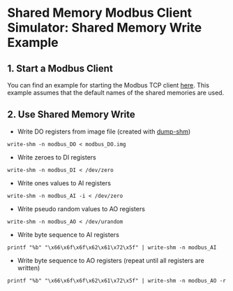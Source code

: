 # Shared Memory Modbus Client Simulator: Shared Memory Write Example

## 1. Start a Modbus Client
You can find an example for starting the Modbus TCP client [here](tcp_client.md).
This example assumes that the default names of the shared memories are used.

## 2. Use Shared Memory Write

- Write DO registers from image file (created with [dump-shm](dump_shm.md))
```
write-shm -n modbus_DO < modbus_DO.img
```
- Write zeroes to DI registers
```
write-shm -n modbus_DI < /dev/zero
```
- Write ones values to AI registers
```
write-shm -n modbus_AI -i < /dev/zero
```
- Write pseudo random values to AO registers
```
write-shm -n modbus_AO < /dev/urandom
```
- Write byte sequence to AI registers
```
printf "%b" "\x66\x6f\x6f\x62\x61\x72\x5f" | write-shm -n modbus_AI
```
- Write byte sequence to AO registers (repeat until all registers are written)
```
printf "%b" "\x66\x6f\x6f\x62\x61\x72\x5f" | write-shm -n modbus_AO -r
```
